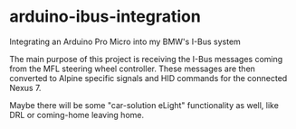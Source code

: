 # arduino-ibus-integration
Integrating an Arduino Pro Micro into my BMW's I-Bus system

The main purpose of this project is receiving the I-Bus messages coming from the MFL steering wheel controller.
These messages are then converted to Alpine specific signals and HID commands for the connected Nexus 7.

Maybe there will be some "car-solution eLight" functionality as well, like DRL or coming-home leaving home.